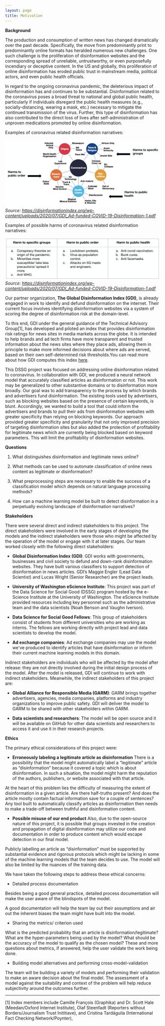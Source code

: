 ```yaml
---
layout: page
title: Motivation
---
```


**Background**

The production and consumption of written news has changed dramatically over the past decade. Specifically, the move from predominantly print to predominantly online formats has heralded numerous new challenges. One such challenge is the proliferation of disinformation websites and the corresponding spread of unreliable, untrustworthy, or even purposefully incendiary or deceptive content. In the US and globally, this proliferation of online disinformation has eroded public trust in mainstream media, political actors, and even public health officials. 
 
In regard to the ongoing coronavirus pandemic, the deleterious impact of disinformation has and continues to be substantial. Disinformation related to the coronavirus poses a broad threat to national and global public health, particularly if individuals disregard the public health measures (e.g., socially-distancing, wearing a mask, etc.) necessary to mitigate the continued transmission of the virus. Further, this type of disinformation has also contributed to the direct loss of lives after self-administration of unproven medications promoted by online disinformation. 

Examples of coronavirus related disinformation narratives:

![Image of disinformation narratives](assets/img/coronavirus_map.png)
*Source: https://disinformationindex.org/wp-content/uploads/2020/07/GDI_Ad-funded-COVID-19-Disinformation-1.pdf*

Examples of possible harms of coronavirus related disinformation narratives:

![Image of possible harms](assets/img/coronavirus_table.png)
*Source: https://disinformationindex.org/wp-content/uploads/2020/07/GDI_Ad-funded-COVID-19-Disinformation-1.pdf*

Our partner organization, **The Global Disinformation Index (GDI)**, is already engaged in work to identify and defund disinformation on the internet. Their current focus involves identifying disinformation websites via a system of scoring the degree of disinformation risk at the domain-level.

To this end, GDI under the general guidance of the Technical Advisory Group[1], has developed and piloted an index that provides disinformation risk ratings for news sites in media markets across the globe. It is intended to help brands and ad tech firms have more transparent and trusted information about the news sites where they place ads, allowing them in principle to make more informed decisions about where ads are served, based on their own self-determined risk thresholds.You can read more about how GDI computes this index [here](https://disinformationindex.org/the-index/). 

This DSSG project was focused on addressing online disinformation related to coronavirus. In collaboration with GDI, we produced a neural network model that accurately classified articles as disinformation or not. This work may be generalized to other substantive domains or to disinformation more broadly. Our goal was to add transparency to the process by which brands and advertisers fund disinformation. The existing tools used by advertisers, such as blocking websites based on the presence of certain keywords, is blunt. Accordingly, we wanted to build a tool that could inform the advertisers and brands to pull their ads from disinformation websites with greater specificity than relying on blocking keywords. Our approach provided greater specificity and granularity that not only improved precision of targeting disinformation sites but also added the protection of profitability for legitimate news which are currently being blocked based on keyword parameters. This will limit the profitability of disinformation websites.

 
**Questions**

1. What distinguishes disinformation and legitimate news online?

2. What methods can be used to automate classification of online news content as legitimate or disinformation?

3. What preprocessing steps are necessary to enable the success of a classification model which depends on natural language processing methods?

4. How can a machine learning model be built to detect disinformation in a perpetually evolving landscape of disinformation narratives? 


**Stakeholders**

There were several direct and indirect stakeholders to this project. The direct stakeholders were involved in the early stages of developing the models and the indirect stakeholders were those who might be affected by the operation of the model or engage with it at later stages. Our team worked closely with the following direct stakeholders:
 
* **Global Disinformation Index (GDI)**: GDI works with governments, businesses and civil society to defund and down-rank disinformation websites. They have built various classifiers to support detection of disinformation in news articles. GDI’s Maggie Engler (Lead Data Scientist) and Lucas Wright (Senior Researcher) are the project leads.
 
* **University of Washington eScience Institute**: This project was part of the Data Science for Social Good (DSSG) program hosted by the e-Science Institute at the University of Washington. The eScience Institute provided resources including key personnel such as the administrative team and the data scientists (Noah Benson and Vaughn Iverson).
 
* **Data Science for Social Good Fellows**: This group of stakeholders consist of students from different universities who are working as interns. The fellows are working directly with project lead and data scientists to develop the model.

* **Ad exchange companies**: Ad exchange companies may use the model we've produced to identify articles that have disinformation or inform their current machine learning models in this domain.

Indirect stakeholders are individuals who will be affected by the model after release: they are not directly involved during the initial design process of the model. After the model is released, GDI will continue to work with indirect stakeholders. Meanwhile, the indirect stakeholders of this project are:
 
* **Global Alliance for Responsible Media (GARM)**: GARM brings together advertisers, agencies, media companies, platforms and industry organizations to improve public safety. GDI will deliver the model to GARM to be shared with other stakeholders within GARM.
 
* **Data scientists and researchers**: The model will be open source and it will be available on GitHub for other data scientists and researchers to access it and use it in their research projects.


**Ethics**

The primary ethical considerations of this project were:

* **Erroneously labeling a legitimate article as disinformation**
There is a possibility that the model might automatically label a “legitimate” article as “disinformation” because it covered a topic which is about disinformation. In such a situation, the model might harm the reputation of the authors, publishers, or website associated with that article.

At the heart of this problem lies the difficulty of measuring the extent of disinformation in a given article. Are there half-truths present? And does the article mostly contain factual information save for a couple of sentences? Any tool built to automatically classify articles as disinformation then needs to make a trade-off between truthful and disinformation content. 

* **Possible misuse of our end product**
Also, due to the open-source nature of this project, it is possible that groups invested in the creation and propagation of digital disinformation may utilize our code and documentation in order to produce content which would escape detection in our final model.

Publicly labelling an article as “disinformation” must be supported by substantial evidence and rigorous protocols which might be lacking in some of the machine learning models that the team decides to use. The model will also be limited by the nuances of the training data.

We have taken the following steps to address these ethical concerns:

* Detailed process documentation

Besides being a good general practice, detailed process documentation will make the user aware of the blindspots of the model. 

A good documentation will help the team lay out their assumptions and air out the inherent biases the team might have built into the model.

* Sharing the metrics/ criterion used

What is the predicted probability that an article is disinformation/legitimate? What are the hyper-parameters being used by the model? What should be the accuracy of the model to qualify as the chosen model? These and more questions about metrics, if answered, help the user validate the work being done.

* Building model alternatives and performing cross-model-validation

The team will be building a variety of models and performing their validation to make an aware decision about the final model. The assessment of a model against the suitability and context of the problem will help reduce subjectivity around the outcomes further.

---

[1] Index members include  Camille François (Graphika) and Dr. Scott Hale (Meedan/Oxford Internet Institute), Olaf Steenfadt (Reporters without Borders/Journalism Trust Inititiave), and Cristina Tardáguila (International Fact Checking Network/Poynter),
